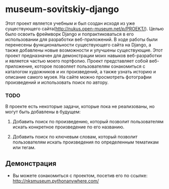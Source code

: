 # museum-sovitskiy-django

Этот проект является учебным и был создан исходя из уже существующего сайта(http://nukus.open-museum.net/p/PROEKT/). 
Целью было освоить фреймворк Django и попрактиковаться в его использовании для разработки веб-приложений.
В ходе работы были перенесены функциональности существующего сайта на Django, а также добавлены новые возможности и улучшены существующие.
Этот проект предназначен для демонстрации моих навыков веб-разработки и является частью моего портфолио. 
Проект представляет собой веб-приложение, которое позволяет пользователям ознакомиться с каталогом художников и их произведений, а также узнать историю и описание самого музея. 
На сайте можно просмотреть фотографии произведений и использовать поиск по автору.

### TODO
В проекте есть некоторые задачи, которые пока не реализованы, но могут быть добавлены в будущем:
1. Добавить поиск по произведению, который позволит пользователям искать конкретное произведение по его названию.

2. Добавить поиск по ключевым словам, который позволит пользователям искать произведения по определенным тематикам или тегам.

## Демонстрация
- Вы можете ознакомиться с проектом, посетив его по ссылке: http://nksmuseum.pythonanywhere.com/
